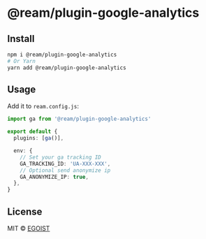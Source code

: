 # @ream/plugin-google-analytics

## Install

```bash
npm i @ream/plugin-google-analytics
# Or Yarn
yarn add @ream/plugin-google-analytics
```

## Usage

Add it to `ream.config.js`:

```ts
import ga from '@ream/plugin-google-analytics'

export default {
  plugins: [ga()],

  env: {
    // Set your ga tracking ID
    GA_TRACKING_ID: 'UA-XXX-XXX',
    // Optional send anonymize ip
    GA_ANONYMIZE_IP: true,
  },
}
```

## License

MIT &copy; [EGOIST](https://github.com/sponsors/egoist)
